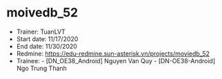 # moivedb_52
+ Trainer: TuanLVT
+ Start date: 11/17/2020
+ End date: 11/30/2020
+ Redmine: https://edu-redmine.sun-asterisk.vn/projects/moviedb_52
+ Trainee: - [DN_OE38_Android] Nguyen Van Quy
           - [DN-OE38-Android] Ngo Trung Thanh
